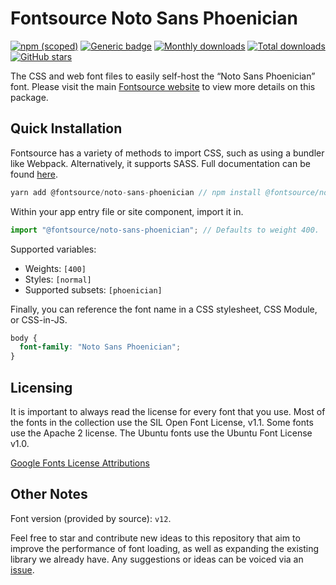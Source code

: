 # Fontsource Noto Sans Phoenician

[![npm (scoped)](https://img.shields.io/npm/v/@fontsource/noto-sans-phoenician?color=brightgreen)](https://www.npmjs.com/package/@fontsource/noto-sans-phoenician) [![Generic badge](https://img.shields.io/badge/fontsource-passing-brightgreen)](https://github.com/fontsource/fontsource) [![Monthly downloads](https://badgen.net/npm/dm/@fontsource/noto-sans-phoenician)](https://github.com/fontsource/fontsource) [![Total downloads](https://badgen.net/npm/dt/@fontsource/noto-sans-phoenician)](https://github.com/fontsource/fontsource) [![GitHub stars](https://img.shields.io/github/stars/fontsource/fontsource.svg?style=social&label=Star)](https://github.com/fontsource/fontsource/stargazers)

The CSS and web font files to easily self-host the “Noto Sans Phoenician” font. Please visit the main [Fontsource website](https://fontsource.org/fonts/noto-sans-phoenician) to view more details on this package.

## Quick Installation

Fontsource has a variety of methods to import CSS, such as using a bundler like Webpack. Alternatively, it supports SASS. Full documentation can be found [here](https://fontsource.org/docs/introduction).

```javascript
yarn add @fontsource/noto-sans-phoenician // npm install @fontsource/noto-sans-phoenician
```

Within your app entry file or site component, import it in.

```javascript
import "@fontsource/noto-sans-phoenician"; // Defaults to weight 400.
```

Supported variables:

- Weights: `[400]`
- Styles: `[normal]`
- Supported subsets: `[phoenician]`

Finally, you can reference the font name in a CSS stylesheet, CSS Module, or CSS-in-JS.

```css
body {
  font-family: "Noto Sans Phoenician";
}
```

## Licensing

It is important to always read the license for every font that you use.
Most of the fonts in the collection use the SIL Open Font License, v1.1. Some fonts use the Apache 2 license. The Ubuntu fonts use the Ubuntu Font License v1.0.

[Google Fonts License Attributions](https://fonts.google.com/attribution)

## Other Notes

Font version (provided by source): `v12`.

Feel free to star and contribute new ideas to this repository that aim to improve the performance of font loading, as well as expanding the existing library we already have. Any suggestions or ideas can be voiced via an [issue](https://github.com/fontsource/fontsource/issues).
